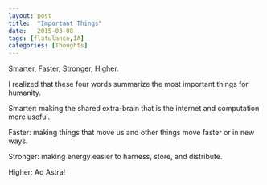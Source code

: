 ```yaml
---
layout: post
title:  "Important Things"
date:   2015-03-08 
tags: [flatulance,IA]
categories: [Thoughts]	
---
```

Smarter, Faster, Stronger, Higher. 

I realized that these four words summarize the most important things for humanity.

Smarter: making the shared extra-brain that is the internet and computation more useful.

Faster: making things that move us and other things move faster or in new ways.

Stronger: making energy easier to harness, store, and distribute.

Higher: Ad Astra!  

